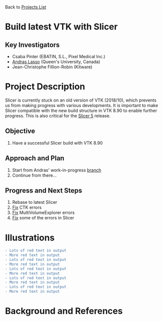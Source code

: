 Back to [Projects List](../../README.md#ProjectsList)

# Build latest VTK with Slicer

## Key Investigators

- Csaba Pinter (EBATIN, S.L., Pixel Medical Inc.)
- [Andras Lasso](http://perk.cs.queensu.ca/users/lasso) (Queen's University, Canada)
- Jean-Christophe Fillion-Robin (Kitware)

# Project Description

Slicer is currently stuck on an old version of VTK (2018/10), which prevents us from making progress with various developments. It is important to make Slicer compatible with the new build structure in VTK 8.90 to enable further progress. This is also critical for the [Slicer 5](https://github.com/NA-MIC/ProjectWeek/blob/master/PW33_2020_GranCanaria/Breakouts/Slicer5/README.md) release.


## Objective

<!-- Describe here WHAT you would like to achieve (what you will have as end result). -->

1. Have a successful Slicer build with VTK 8.90

## Approach and Plan

<!-- Describe here HOW you would like to achieve the objectives stated above. -->

1. Start from Andras' work-in-progress [branch](https://github.com/Slicer/Slicer/pull/1252)
1. Continue from there...

## Progress and Next Steps

<!-- Update this section as you make progress, describing of what you have ACTUALLY DONE. If there are specific steps that you could not complete then you can describe them here, too. -->

1. Rebase to latest Slicer
1. [Fix](https://github.com/cpinter/CTK/tree/build-with-vtk89) CTK errors
1. [Fix](https://github.com/cpinter/MultiVolumeExplorer/tree/build-with-vtk89) MultiVolumeExplorer errors
1. [Fix](https://github.com/cpinter/Slicer/tree/build-with-vtk89) some of the errors in Slicer

# Illustrations

```diff
- Lots of red text in output
- More red text in output
- Lots of red text in output
- More red text in output
- Lots of red text in output
- More red text in output
- Lots of red text in output
- More red text in output
- Lots of red text in output
- More red text in output
```

# Background and References

<!-- If you developed any software, include link to the source code repository. If possible, also add links to sample data, and to any relevant publications. -->
